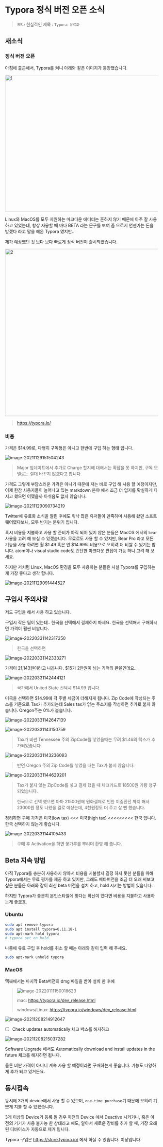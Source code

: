 # Typora 정식 버전 오픈 소식

> 보다 현실적인 제목 : `Typora 유료화`

## 새소식

### 정식 버전 오픈

아침에 출근해서, Typora를 켜니 아래와 같은 이미지가 등장했습니다.

<img src=https://raw.githubusercontent.com/Shane-Park/mdblog/main/news/typora-release.assets/image-20211129090109942.webp width=750 height=450 alt=1>

Linux와 MacOS를 모두 지원하는 마크다운 에디터는 흔하지 않기 때문에 아주 잘 사용하고 있었는데, 항상 사용할 때 마다 BETA 라는 문구를 보여 줌 으로서 언젠가는 돈을 받겠다 라고 말을 해온 Typora 였지만..

제가 예상했던 것 보다 보다 빠르게 정식 버전이 출시되었습니다.

<img src=https://raw.githubusercontent.com/Shane-Park/mdblog/main/news/typora-release.assets/image-20211129090454460.webp width=650 height=550 alt=2>

> https://typora.io/

### 비용

가격은 $14.99로, 다행히 구독형은 아니고 한번에 구입 하는 형태 입니다. 

![image-20211129151504243](https://raw.githubusercontent.com/Shane-Park/mdblog/main/news/typora-release.assets/image-20211129151504243.webp)

> Major 업데이트에서 추가로 Charge 할지에 대해서는 확답을 못 하지만, 구독 모델로는 절대 바꾸지 않겠다고 합니다.

가격도 그렇게 부담스러운 가격은 아니기 때문에 저는 바로 구입 해 사용 할 예정이지만, 이제 한참 사용자들이 늘어나고 있는 markdown 분야 에서 조금 더 입지를 확실하게 다지고 했으면 어땠을까 아쉬움도 없지 않습니다.

![image-20211129090734219](https://raw.githubusercontent.com/Shane-Park/mdblog/main/news/typora-release.assets/image-20211129090734219.webp)

Twitter에 유료화 소식을 알린 후에도 워낙 많은 유저들이 만족하며 사용해 왔던 소프트웨어였다보니, 모두 반기는 분위기 입니다. 

혹시 비용을 지불하고 사용 할 준비가 아직 되어 있지 않은 분들은 MacOS 에서의 `bear` 사용을 고려 해 보실 수 있겠습니다. 무료로도 사용 할 수 있지만, Bear Pro 라고 모든 기능을 사용 하려면 월 $1.49 혹은 연 $14.99의 비용으로 오히려 더 비쌀 수 있기는 합니다. atom이나 visual studio code도 간단한 마크다운 편집이 가능 하니 고려 해 보세요.

하지만 저처럼 Linux, MacOS 환경을 모두 사용하는 분들은 사실 Typora를 구입하는게 가장 좋다고 생각 합니다. 

![image-20211129091444527](https://raw.githubusercontent.com/Shane-Park/mdblog/main/news/typora-release.assets/image-20211129091444527.webp)

## 구입시 주의사항

저도 구입을 해서 사용 하고 있습니다.

구입시 작은 팁이 있는데.. 한국을 선택해서 결제하지 마세요. 한국을 선택해서 구매하시면 가격이 훨씬 비쌉니다.

![image-20220331142317350](https://raw.githubusercontent.com/Shane-Park/mdblog/main/news/typora-release.assets/image-20220331142317350.webp)

> 한국을 선택하면

![image-20220331142333271](https://raw.githubusercontent.com/Shane-Park/mdblog/main/news/typora-release.assets/image-20220331142333271.webp)

가격이 21,143원이라고 나옵니다. $15가 2만원이 넘는 기적의 환율인데요..

![image-20220331142444121](https://raw.githubusercontent.com/Shane-Park/mdblog/main/news/typora-release.assets/image-20220331142444121.webp)

> 국가에서 United State 선택시 $14.99 입니다.

미국을 선택하면 $14.99에 각 주별 세금이 더해지게 됩니다. Zip Code에 작성되는 주소를 기준으로 Tax가 추가되는데 Sales tax가 없는 주소지를 작성하면 추가로 붙지 않습니다. Oregon주는 0%가 붙습니다.

![image-20220331142647139](https://raw.githubusercontent.com/Shane-Park/mdblog/main/news/typora-release.assets/image-20220331142647139.webp)

![image-20220331143150759](https://raw.githubusercontent.com/Shane-Park/mdblog/main/news/typora-release.assets/image-20220331143150759.webp)

> Tax가 비싼 Tennessee 주의 ZipCode를 넣었을때는 무려 $1.46의 택스가 추가되었습니다.

![image-20220331143236093](https://raw.githubusercontent.com/Shane-Park/mdblog/main/news/typora-release.assets/image-20220331143236093.webp)

> 반면 Oregon 주의 Zip Code를 넣었을 때는 Tax가 붙지 않습니다.

![image-20220331144629201](https://raw.githubusercontent.com/Shane-Park/mdblog/main/news/typora-release.assets/image-20220331144629201.webp)

> Tax가 붙지 않는 ZipCode를 넣고 결제 했을 때 체크카드로 18500원 가량 청구되었습니다. 
>
> 한국으로 선택 했으면 아마 21500원에 원화결제로 인한 이중환전 까지 해서 23000원 정도 나왔을 걸로 예상는데, 4천원정도 더 주고 살 뻔 했습니다.

정리하면 구매 가격은 미국(low tax) <<< 미국(high tax) <<<<<<<<< 한국 입니다. 한국 선택하지 않는게 좋습니다.

![image-20220331144105433](https://raw.githubusercontent.com/Shane-Park/mdblog/main/news/typora-release.assets/image-20220331144105433.webp)

> 구매 후 Activation을 하면 꽃가루를 뿌리며 환영 해 줍니다.

## Beta 지속 방법

아직 Typora를 충분히 사용하지 않아서 비용을 지불할지 결정 하지 못한 분들을 위해 Typora에서는 무료 평가를 제공 하고 있지만, 그래도 베타버전을 조금 더 오래 써보고 싶은 분들은 아래와 같이 최신 beta 버전을 설치 하고, hold 시키는 방법이 있습니다.

하지만 Typora가 충분히 본인스타일에 맞다는 확신이 있다면 비용을 지불하고 사용하는게 좋겠죠.

### Ubuntu

```bash
sudo apt remove typora
sudo apt install typora=0.11.18-1
sudo apt-mark hold typora
# typora set on hold.
```

나중에 유료 구입 후 hold를 취소 할 때는 아래와 같이 입력 해 주세요.

```bash
sudo apt-mark unhold typora
```

### MacOS

맥북에서는 마지막 Beta버전의 dmg 파일을 받아 설치 한 후에 

> ![image-20220111150018623](https://raw.githubusercontent.com/Shane-Park/mdblog/main/news/typora-release.assets/image-20220111150018623.webp)
>
> mac: https://typora.io/dev_release.html
>
> windows/Linux: https://typora.io/windows/dev_release.html

![image-20211208214912647](https://raw.githubusercontent.com/Shane-Park/mdblog/main/news/typora-release.assets/image-20211208214912647.webp)

- [ ] Check updates automatically 체크 박스를 해지하고

![image-20211208215037282](https://raw.githubusercontent.com/Shane-Park/mdblog/main/news/typora-release.assets/image-20211208215037282.webp)

Software Upgrade 에서도 Automatically download and install updates in the future 체크를 해지하면 됩니다.

물론 비싼 가격이 아니니 계속 사용 할 예정이라면 구매하는게 좋습니다. 기능도 다양하게 추가 되고 있거든요.

## 동시접속

동시에 3개의 device에서 사용 할 수 있으며, `one-time purchase`기 때문에 오히려 기쁘게 지불 할 수 있겠습니다.

3개 이상의 Device가 등록 될 경우 이전의 Device 에서 Deactive 시키거나, 혹은 이전의 기기가 사용 불가능 한 상태라고 해도, 알아서 새로운 장비를 추가 할 때, 가장 오래된 디바이스가 자동으로 제거 됩니다.

Typora 구입은 https://store.typora.io/ 에서 하실 수 있습니다. 이상입니다.